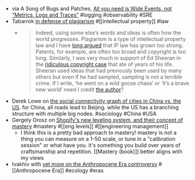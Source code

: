 - via A Song of Bugs and Patches, [All you need is Wide Events, not “Metrics, Logs and Traces”](https://isburmistrov.substack.com/p/all-you-need-is-wide-events-not-metrics) #logging #observability #SRE
- Tabarrok [in defense of plagiarism](https://marginalrevolution.com/marginalrevolution/2024/03/in-defense-of-plagiarism.html) #[[intellectual property]] #law
	- > Indeed, using some else’s words and ideas is often how the world progresses. Plagiarism is a type of intellectual property law and I have [long argued](https://marginalrevolution.com/wp-content/uploads/2022/09/Launching-The-Innovation-Renaissance.pdf) that IP law has grown too strong. Patents, for example, are often too broad and copyright is too long. Similarly, I was very much in support of Ed Sheeran in the [ridiculous copyright case](https://youtu.be/NcCKlsTgjeM?si=WDp9Ocjq0Alw85-Q) that ate of years of his life. Sheeran used ideas that had previously been used by many others but even if he had sampled, sampling is not a terrible crime. If I write, ‘he went on a wild goose chase’ or ‘it’s a brave new world’ need I credit [the author](https://www.ef.edu/blog/language/words-phrases-shakespeare-invented/)?
- Derek Lowe on [the social connectivity graph of cities in China vs. the US](https://www.science.org/content/blog-post/connectivity). for China, all roads lead to Beijing. while the US has a branching structure with multiple big nodes. #sociology #China #USA
- Gergely Orosz on [Shopify's new leveling system, and their concept of mastery](https://newsletter.pragmaticengineer.com/p/inside-shopifys-leveling-split) #mastery #[[eng levels]] #[[engineering management]]
	- I think this is a pretty bad approach to mastery! mastery is not a thing you can measure on a 1-50 scale, or tune in a "calibration session" or what have you. it's something you build over years of craftsmanship and repetition. [[Mastery (book)]] better aligns with my views
- Ivakhiv with [yet more on the Anthropocene Era controversy](https://blog.uvm.edu/aivakhiv/2024/03/22/anthropocene-dust-up-what-it-means/) #[[Anthropocene Era]] #ecology #eras